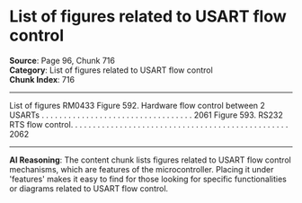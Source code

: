 # List of figures related to USART flow control

**Source**: Page 96, Chunk 716  
**Category**: List of figures related to USART flow control  
**Chunk Index**: 716

---

List of figures RM0433
Figure 592. Hardware flow control between 2 USARTs . . . . . . . . . . . . . . . . . . . . . . . . . . . . . . . . . . 2061
Figure 593. RS232 RTS flow control. . . . . . . . . . . . . . . . . . . . . . . . . . . . . . . . . . . . . . . . . . . . . . . . . 2062

---

**AI Reasoning**: The content chunk lists figures related to USART flow control mechanisms, which are features of the microcontroller. Placing it under 'features' makes it easy to find for those looking for specific functionalities or diagrams related to USART flow control.
